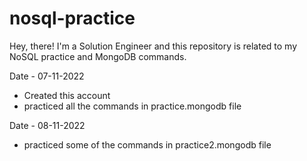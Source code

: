 # nosql-practice

Hey, there! I'm a Solution Engineer and this repository is related to my NoSQL practice and MongoDB commands.

Date - 07-11-2022
- Created this account
- practiced all the commands in practice.mongodb file

Date - 08-11-2022
- practiced some of the commands in practice2.mongodb file
